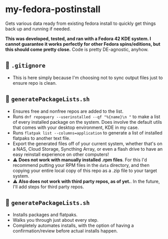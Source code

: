 # my-fedora-postinstall

Gets various data ready from existing fedora install to quickly get things back up and running if needed.

**This was developed, tested, and ran with a Fedora 42 KDE system. I cannot guarantee it works perfectly for other Fedora spins/editions, but this should come pretty close.** Code is pretty DE-agnostic, anyhow.

## 📄 `.gitignore`

- This is here simply because I'm choosing not to sync output files just to ensure repo is clean.

## 📄 `generatePackageLists.sh`

- Ensures free and nonfree repos are added to the list.
- Runs `dnf repoquery --userinstalled --qf "%{name}\n "` to make a list of every installed package on the system. Does involve the default utils that comes with your desktop environment, KDE in my case.
- Runs `flatpak list --columns=application` to generate a list of installed flatpaks to another text file. 
- Export the generated files off of your current system, whether that's on a NAS, Cloud Storage, Syncthing Array, or even a flash drive to have an easy reinstall experience on other computers!
- ⚠️ **Does not work with manually installed .rpm files**. For this I'd recommend putting your RPM files in the `data` directory, and then copying your entire local copy of this repo as a .zip file to your target system.
- ⚠️ **Also does not work with third party repos, as of yet.**. In the future, I'll add steps for third party repos.


## 📄 `generatePackageLists.sh`

- Installs packages and flatpaks.
- Walks you through just about every step.
- Completely automates installs, with the option of having a confirmation/review before actual installs happen.